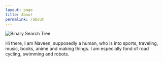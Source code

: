```yaml
---
layout: page
title: About
permalink: /about
---
```


![Binary Search Tree]({{site.url}}/assets/img/arctic-1.jpg)

Hi there, I am Naveen, supposedly a human, who is into sports, traveling, music, books, anime and making things. I am especially fond of road cycling, swimming and robots.
